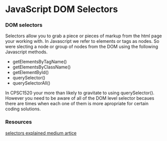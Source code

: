 # JavaScript DOM Selectors
 
### DOM selectors

Selectors allow you to grab a piece or pieces of markup from the html page your working with. In Javascript we refer to elements or tags as nodes. So were slecting a node or group of nodes from the DOM using the following Javascript methods.

+ getElementsByTagName()
+ getElementsByClassName()
+ getElementById()
+ querySelector()
+ querySelectorAll()

In CPSC1520 your more than likely to gravitate to using querySelector(). However you need to be aware of all of the DOM level selector becaues there are times when each one of them is more apropriate for certain coding solutions.


### Resources

[selectors explained medium artice](https://blog.bitsrc.io/dom-selectors-explained-70260049aaf0)
 
